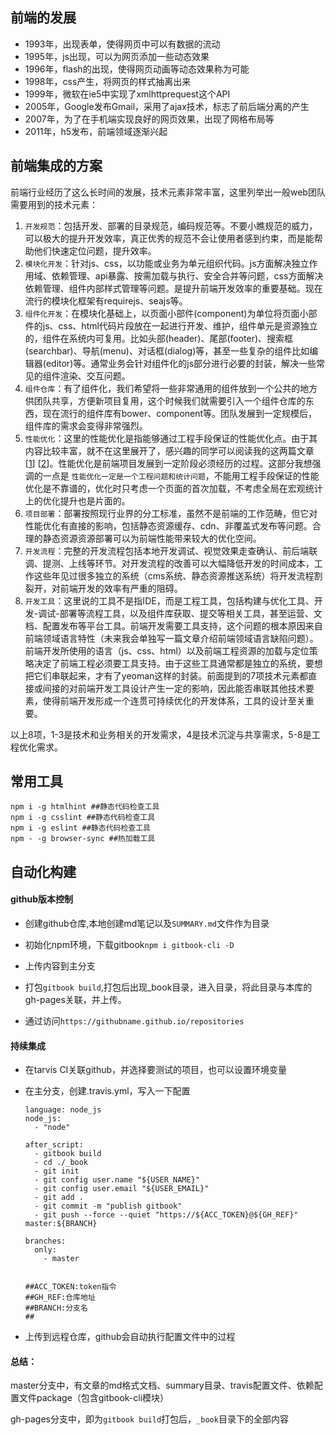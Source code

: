 ## 前端的发展

* 1993年，出现表单，使得网页中可以有数据的流动
* 1995年，js出现，可以为网页添加一些动态效果
* 1996年，flash的出现，使得网页动画等动态效果称为可能
* 1998年，css产生，将网页的样式抽离出来
* 1999年，微软在ie5中实现了xmlhttprequest这个API
* 2005年，Google发布Gmail，采用了ajax技术，标志了前后端分离的产生
* 2007年，为了在手机端实现良好的网页效果，出现了网格布局等
* 2011年，h5发布，前端领域逐渐兴起

## 前端集成的方案

前端行业经历了这么长时间的发展，技术元素非常丰富，这里列举出一般web团队需要用到的技术元素：

1. `开发规范`：包括开发、部署的目录规范，编码规范等。不要小瞧规范的威力，可以极大的提升开发效率，真正优秀的规范不会让使用者感到约束，而是能帮助他们快速定位问题，提升效率。
2. `模块化开发`：针对js、css，以功能或业务为单元组织代码。js方面解决独立作用域、依赖管理、api暴露、按需加载与执行、安全合并等问题，css方面解决依赖管理、组件内部样式管理等问题。是提升前端开发效率的重要基础。现在流行的模块化框架有requirejs、seajs等。
3. `组件化开发`：在模块化基础上，以页面小部件(component)为单位将页面小部件的js、css、html代码片段放在一起进行开发、维护，组件单元是资源独立的，组件在系统内可复用。比如头部(header)、尾部(footer)、搜索框(searchbar)、导航(menu)、对话框(dialog)等，甚至一些复杂的组件比如编辑器(editor)等。通常业务会针对组件化的js部分进行必要的封装，解决一些常见的组件渲染、交互问题。
4. `组件仓库`：有了组件化，我们希望将一些非常通用的组件放到一个公共的地方供团队共享，方便新项目复用，这个时候我们就需要引入一个组件仓库的东西，现在流行的组件库有bower、component等。团队发展到一定规模后，组件库的需求会变得非常强烈。
5. `性能优化`：这里的性能优化是指能够通过工程手段保证的性能优化点。由于其内容比较丰富，就不在这里展开了，感兴趣的同学可以阅读我的这两篇文章 [[1](http://infoq.com/cn/articles/front-end-engineering-and-performance-optimization-part1)] [[2](http://infoq.com/cn/articles/front-end-engineering-and-performance-optimization-part2)]。性能优化是前端项目发展到一定阶段必须经历的过程。这部分我想强调的一点是 `性能优化一定是一个工程问题和统计问题`，不能用工程手段保证的性能优化是不靠谱的，优化时只考虑一个页面的首次加载，不考虑全局在宏观统计上的优化提升也是片面的。
6. `项目部署`：部署按照现行业界的分工标准，虽然不是前端的工作范畴，但它对性能优化有直接的影响，包括静态资源缓存、cdn、非覆盖式发布等问题。合理的静态资源资源部署可以为前端性能带来较大的优化空间。
7. `开发流程`：完整的开发流程包括本地开发调试、视觉效果走查确认、前后端联调、提测、上线等环节。对开发流程的改善可以大幅降低开发的时间成本，工作这些年见过很多独立的系统（cms系统、静态资源推送系统）将开发流程割裂开，对前端开发的效率有严重的阻碍。
8. `开发工具`：这里说的工具不是指IDE，而是工程工具，包括构建与优化工具、开发-调试-部署等流程工具，以及组件库获取、提交等相关工具，甚至运营、文档、配置发布等平台工具。前端开发需要工具支持，这个问题的根本原因来自前端领域语言特性（未来我会单独写一篇文章介绍前端领域语言缺陷问题）。前端开发所使用的语言（js、css、html）以及前端工程资源的加载与定位策略决定了前端工程必须要工具支持。由于这些工具通常都是独立的系统，要想把它们串联起来，才有了yeoman这样的封装。前面提到的7项技术元素都直接或间接的对前端开发工具设计产生一定的影响，因此能否串联其他技术要素，使得前端开发形成一个连贯可持续优化的开发体系，工具的设计至关重要。

以上8项，1-3是技术和业务相关的开发需求，4是技术沉淀与共享需求，5-8是工程优化需求。

## 常用工具

```shell
npm i -g htmlhint ##静态代码检查工具
npm i -g csslint ##静态代码检查工具
npm i -g eslint ##静态代码检查工具
npm - -g browser-sync ##热加载工具
```

## 自动化构建

#### github版本控制

* 创建github仓库,本地创建md笔记以及`SUMMARY.md`文件作为目录

* 初始化npm环境，下载gitbook`npm i gitbook-cli -D `
* 上传内容到主分支
* 打包`gitbook build`,打包后出现_book目录，进入目录，将此目录与本库的gh-pages关联，并上传。
* 通过访问`https://githubname.github.io/repositories`

#### 持续集成

* 在tarvis CI关联github，并选择要测试的项目，也可以设置环境变量

* 在主分支，创建.travis.yml，写入一下配置

  ```
  language: node_js
  node_js:
    - "node"
  
  after_script:
    - gitbook build
    - cd ./_book
    - git init
    - git config user.name "${USER_NAME}"
    - git config user.email "${USER_EMAIL}"
    - git add .
    - git commit -m "publish gitbook"
    - git push --force --quiet "https://${ACC_TOKEN}@${GH_REF}" master:${BRANCH}
  
  branches:
    only:
      - master
      
      
  ##ACC_TOKEN:token指令
  ##GH_REF:仓库地址
  ##BRANCH:分支名
  ##
  ```

* 上传到远程仓库，github会自动执行配置文件中的过程

#### 总结：

master分支中，有文章的md格式文档、summary目录、travis配置文件、依赖配置文件package（包含gitbook-cli模块）

gh-pages分支中，即为`gitbook build`打包后，`_book`目录下的全部内容
